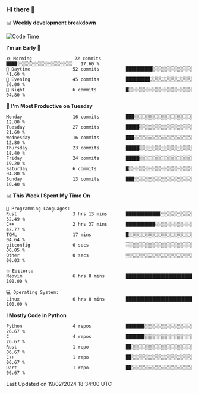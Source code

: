 ### Hi there 👋

📊 **Weekly development breakdown**
<!--START_SECTION:waka-->
![Code Time](http://img.shields.io/badge/Code%20Time-72%20hrs%2056%20mins-blue)

**I'm an Early 🐤** 

```text
🌞 Morning                22 commits          ████░░░░░░░░░░░░░░░░░░░░░   17.60 % 
🌆 Daytime                52 commits          ██████████░░░░░░░░░░░░░░░   41.60 % 
🌃 Evening                45 commits          █████████░░░░░░░░░░░░░░░░   36.00 % 
🌙 Night                  6 commits           █░░░░░░░░░░░░░░░░░░░░░░░░   04.80 % 
```
📅 **I'm Most Productive on Tuesday** 

```text
Monday                   16 commits          ███░░░░░░░░░░░░░░░░░░░░░░   12.80 % 
Tuesday                  27 commits          █████░░░░░░░░░░░░░░░░░░░░   21.60 % 
Wednesday                16 commits          ███░░░░░░░░░░░░░░░░░░░░░░   12.80 % 
Thursday                 23 commits          █████░░░░░░░░░░░░░░░░░░░░   18.40 % 
Friday                   24 commits          █████░░░░░░░░░░░░░░░░░░░░   19.20 % 
Saturday                 6 commits           █░░░░░░░░░░░░░░░░░░░░░░░░   04.80 % 
Sunday                   13 commits          ███░░░░░░░░░░░░░░░░░░░░░░   10.40 % 
```


📊 **This Week I Spent My Time On** 

```text
💬 Programming Languages: 
Rust                     3 hrs 13 mins       █████████████░░░░░░░░░░░░   52.49 % 
C++                      2 hrs 37 mins       ███████████░░░░░░░░░░░░░░   42.77 % 
TOML                     17 mins             █░░░░░░░░░░░░░░░░░░░░░░░░   04.64 % 
gitconfig                0 secs              ░░░░░░░░░░░░░░░░░░░░░░░░░   00.05 % 
Other                    0 secs              ░░░░░░░░░░░░░░░░░░░░░░░░░   00.03 % 

🔥 Editors: 
Neovim                   6 hrs 8 mins        █████████████████████████   100.00 % 

💻 Operating System: 
Linux                    6 hrs 8 mins        █████████████████████████   100.00 % 
```

**I Mostly Code in Python** 

```text
Python                   4 repos             ███████░░░░░░░░░░░░░░░░░░   26.67 % 
C                        4 repos             ███████░░░░░░░░░░░░░░░░░░   26.67 % 
Rust                     1 repo              ██░░░░░░░░░░░░░░░░░░░░░░░   06.67 % 
C++                      1 repo              ██░░░░░░░░░░░░░░░░░░░░░░░   06.67 % 
Dart                     1 repo              ██░░░░░░░░░░░░░░░░░░░░░░░   06.67 % 
```




 Last Updated on 19/02/2024 18:34:00 UTC
<!--END_SECTION:waka-->
<!--
**R-enanVieira/R-enanVieira** is a ✨ _special_ ✨ repository because its `README.md` (this file) appears on your GitHub profile.

Here are some ideas to get you started:

- 🔭 I’m currently working on ...
- 🌱 I’m currently learning ...
- 👯 I’m looking to collaborate on ...
- 🤔 I’m looking for help with ...
- 💬 Ask me about ...
- 📫 How to reach me: ...
- 😄 Pronouns: ...
- ⚡ Fun fact: ...
-->
